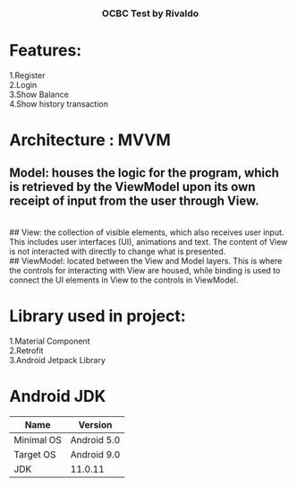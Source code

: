 <h3 align="center">OCBC Test by Rivaldo</h3>

<!-- ABOUT THE PROJECT -->

# Features:
1.Register
<br>
2.Login 
<br>
3.Show Balance
<br>
4.Show history transaction

# Architecture : MVVM
## Model: houses the logic for the program, which is retrieved by the ViewModel upon its own receipt of input from the user through View.
<br>
## View: the collection of visible elements, which also receives user input. This includes user interfaces (UI), animations and text. The content of View is not interacted with directly to change what is presented.
<br>
## ViewModel: located between the View and Model layers. This is where the controls for interacting with View are housed, while binding is used to connect the UI elements in View to the controls in ViewModel.


# Library used in project:
1.Material Component
<br>
2.Retrofit
<br>
3.Android Jetpack Library


# Android JDK
| Name | Version | 
| ------------- | ------------- | 
| Minimal OS | Android 5.0 | 
| Target OS | Android 9.0 | 
| JDK | 11.0.11 |
